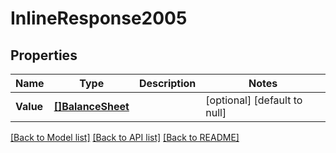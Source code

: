 # InlineResponse2005

## Properties
Name | Type | Description | Notes
------------ | ------------- | ------------- | -------------
**Value** | [**[]BalanceSheet**](balanceSheet.md) |  | [optional] [default to null]

[[Back to Model list]](../README.md#documentation-for-models) [[Back to API list]](../README.md#documentation-for-api-endpoints) [[Back to README]](../README.md)

